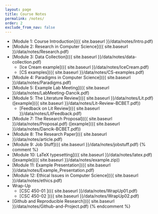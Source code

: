 ```yaml
---
layout: page
title: Course Notes 
permalink: /notes/
order: 2
exclude_from_nav: false
---
```


* [Module 1: Course Introduction]({{ site.baseurl }}/data/notes/Intro.pdf)
* [Module 2: Research in Computer Science]({{ site.baseurl }}/data/notes/Research.pdf)
* [Module 3: Data Collection]({{ site.baseurl }}/data/notes/data-collection.pdf)
    * [Ice Cream example]({{ site.baseurl }}/data/notes/IceCream.pdf)
    * [CS examples]({{ site.baseurl }}/data/notes/CS-examples.pdf)
* [Module 4: Paradigms in Computer Science]({{ site.baseurl }}/data/notes/Paradigms.pdf)
* [Module 5: Example Lab Meeting]({{ site.baseurl }}/data/notes/LabMeeting-Dancik.pdf)
* [Module 5: The Literature Review]({{ site.baseurl }}/data/notes/Lit.pdf) 
([example]({{ site.baseurl }}/data/notes/Lit-Review-BCBET.pdf))
    * [Feedback on Lit Review]({{ site.baseurl }}/data/notes/LitFeedback.pdf) 
* [Module 7: The Research Proposal]({{ site.baseurl }}/data/notes/Proposal.pdf) 
([example]({{ site.baseurl }}/data/notes/Dancik-BCBET.pdf))
* [Module 8: The Research Paper]({{ site.baseurl }}/data/notes/article.pdf) 
* [Module 9: Job Stuff]({{ site.baseurl }}/data/notes/jobstuff.pdf) 
{% comment %}
* [Module 10: LaTeX typesetting]({{ site.baseurl }}/data/notes/latex.pdf) ([example]({{ site.baseurl }}/data/notes/example.zip)) 
* [Module 11: Example Presentation]({{ site.baseurl }}/data/notes/Example_Presentation.pdf) 
* [Module 12: Ethical Issues in Computer Science]({{ site.baseurl }}/data/notes/ethics.pdf) 
* Wrap-Up
    * [CSC 450-01 ]({{ site.baseurl }}/data/notes/WrapUp01.pdf) 
    * [CSC 450-02 ]({{ site.baseurl }}/data/notes/WrapUp02.pdf) 
* [Github and Reproducible Research]({{ site.baseurl }}/data/notes/Github-and-Project.pdf) 
{% endcomment %}
